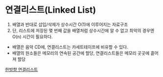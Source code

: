 # 연결리스트(Linked List)

1. 배열과 반대로 삽입/삭제가 상수시간 O(1)에 이루어지는 자료구조
2. 단, 리스트에 저장된 몇 번째 값을 배열처럼 상수시간에 알 수 없고 최악의 경우엔 O(n) 시간이 필요하다.

- 배열은 음악 CD에, 연결리스트는 카세트테이프에 비유할 수 있다.
- 배열의 원소들은 메모리의 연속된 공간에 할당, 연결리스트들은 메모리 곳곳에 흩어져 할당

[한방향 연결리스트](https://www.notion.so/9f93bf04bfe44b33bfe6b147fed7b1ca)